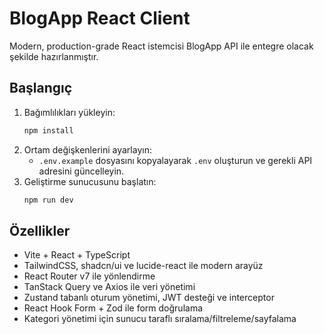 # BlogApp React Client

Modern, production-grade React istemcisi BlogApp API ile entegre olacak şekilde hazırlanmıştır.

## Başlangıç

1. Bağımlılıkları yükleyin:
   ```bash
   npm install
   ```
2. Ortam değişkenlerini ayarlayın:
   - `.env.example` dosyasını kopyalayarak `.env` oluşturun ve gerekli API adresini güncelleyin.
3. Geliştirme sunucusunu başlatın:
   ```bash
   npm run dev
   ```

## Özellikler

- Vite + React + TypeScript
- TailwindCSS, shadcn/ui ve lucide-react ile modern arayüz
- React Router v7 ile yönlendirme
- TanStack Query ve Axios ile veri yönetimi
- Zustand tabanlı oturum yönetimi, JWT desteği ve interceptor
- React Hook Form + Zod ile form doğrulama
- Kategori yönetimi için sunucu taraflı sıralama/filtreleme/sayfalama
